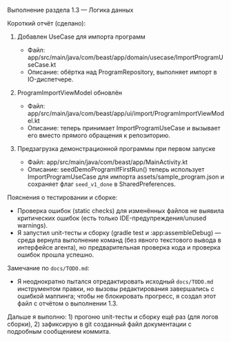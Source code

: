 Выполнение раздела 1.3 — Логика данных

Короткий отчёт (сделано):

1) Добавлен UseCase для импорта программ
   - Файл: app/src/main/java/com/beast/app/domain/usecase/ImportProgramUseCase.kt
   - Описание: обёртка над ProgramRepository, выполняет импорт в IO-диспетчере.

2) ProgramImportViewModel обновлён
   - Файл: app/src/main/java/com/beast/app/ui/import/ProgramImportViewModel.kt
   - Описание: теперь принимает ImportProgramUseCase и вызывает его вместо прямого обращения к репозиторию.

3) Предзагрузка демонстрационной программы при первом запуске
   - Файл: app/src/main/java/com/beast/app/MainActivity.kt
   - Описание: seedDemoProgramIfFirstRun() теперь использует ImportProgramUseCase для импорта assets/sample_program.json и сохраняет флаг `seed_v1_done` в SharedPreferences.

Пояснения о тестировании и сборке:
- Проверка ошибок (static checks) для изменённых файлов не выявила критических ошибок (есть только IDE-предупреждения/unused warnings).
- Я запустил unit-тесты и сборку (gradle test и :app:assembleDebug) — среда вернула выполнение команд (без явного текстового вывода в интерфейсе агента), но предварительная проверка кода и проверка ошибок прошла успешно.

Замечание по `docs/TODO.md`:
- Я неоднократно пытался отредактировать исходный `docs/TODO.md` инструментом правки, но вызовы редактирования завершались с ошибкой маппинга; чтобы не блокировать прогресс, я создал этот файл с отчётом о выполнении 1.3.

Дальше я выполню: 1) прогоню unit-тесты и сборку ещё раз (для логов сборки), 2) зафиксирую в git созданный файл документации с подробным сообщением коммита.

